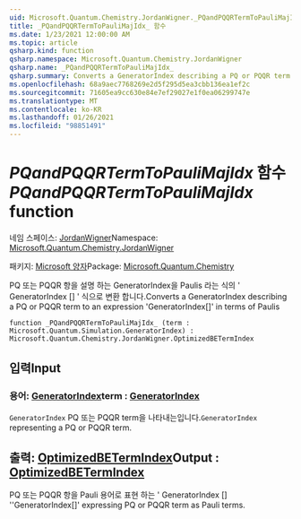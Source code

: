 ```yaml
---
uid: Microsoft.Quantum.Chemistry.JordanWigner._PQandPQQRTermToPauliMajIdx_
title: _PQandPQQRTermToPauliMajIdx_ 함수
ms.date: 1/23/2021 12:00:00 AM
ms.topic: article
qsharp.kind: function
qsharp.namespace: Microsoft.Quantum.Chemistry.JordanWigner
qsharp.name: _PQandPQQRTermToPauliMajIdx_
qsharp.summary: Converts a GeneratorIndex describing a PQ or PQQR term to an expression 'GeneratorIndex[]' in terms of Paulis
ms.openlocfilehash: 68a9aec7768269e2d5f295d5ea3cbb136ea1ef2c
ms.sourcegitcommit: 71605ea9cc630e84e7ef29027e1f0ea06299747e
ms.translationtype: MT
ms.contentlocale: ko-KR
ms.lasthandoff: 01/26/2021
ms.locfileid: "98851491"
---
```

# <a name="_pqandpqqrtermtopaulimajidx_-function"></a><span data-ttu-id="c4981-102">_PQandPQQRTermToPauliMajIdx_ 함수</span><span class="sxs-lookup"><span data-stu-id="c4981-102">_PQandPQQRTermToPauliMajIdx_ function</span></span>

<span data-ttu-id="c4981-103">네임 스페이스: [JordanWigner](xref:Microsoft.Quantum.Chemistry.JordanWigner)</span><span class="sxs-lookup"><span data-stu-id="c4981-103">Namespace: [Microsoft.Quantum.Chemistry.JordanWigner](xref:Microsoft.Quantum.Chemistry.JordanWigner)</span></span>

<span data-ttu-id="c4981-104">패키지: [Microsoft 양자](https://nuget.org/packages/Microsoft.Quantum.Chemistry)</span><span class="sxs-lookup"><span data-stu-id="c4981-104">Package: [Microsoft.Quantum.Chemistry](https://nuget.org/packages/Microsoft.Quantum.Chemistry)</span></span>


<span data-ttu-id="c4981-105">PQ 또는 PQQR 항을 설명 하는 GeneratorIndex을 Paulis 라는 식의 ' GeneratorIndex [] ' 식으로 변환 합니다.</span><span class="sxs-lookup"><span data-stu-id="c4981-105">Converts a GeneratorIndex describing a PQ or PQQR term to an expression 'GeneratorIndex[]' in terms of Paulis</span></span>

```qsharp
function _PQandPQQRTermToPauliMajIdx_ (term : Microsoft.Quantum.Simulation.GeneratorIndex) : Microsoft.Quantum.Chemistry.JordanWigner.OptimizedBETermIndex
```


## <a name="input"></a><span data-ttu-id="c4981-106">입력</span><span class="sxs-lookup"><span data-stu-id="c4981-106">Input</span></span>

### <a name="term--generatorindex"></a><span data-ttu-id="c4981-107">용어: [GeneratorIndex](xref:Microsoft.Quantum.Simulation.GeneratorIndex)</span><span class="sxs-lookup"><span data-stu-id="c4981-107">term : [GeneratorIndex](xref:Microsoft.Quantum.Simulation.GeneratorIndex)</span></span>

<span data-ttu-id="c4981-108">`GeneratorIndex` PQ 또는 PQQR term을 나타내는입니다.</span><span class="sxs-lookup"><span data-stu-id="c4981-108">`GeneratorIndex` representing a PQ or PQQR term.</span></span>



## <a name="output--optimizedbetermindex"></a><span data-ttu-id="c4981-109">출력: [OptimizedBETermIndex](xref:Microsoft.Quantum.Chemistry.JordanWigner.OptimizedBETermIndex)</span><span class="sxs-lookup"><span data-stu-id="c4981-109">Output : [OptimizedBETermIndex](xref:Microsoft.Quantum.Chemistry.JordanWigner.OptimizedBETermIndex)</span></span>

<span data-ttu-id="c4981-110">PQ 또는 PQQR 항을 Pauli 용어로 표현 하는 ' GeneratorIndex [] '</span><span class="sxs-lookup"><span data-stu-id="c4981-110">'GeneratorIndex[]' expressing PQ or PQQR term as Pauli terms.</span></span>